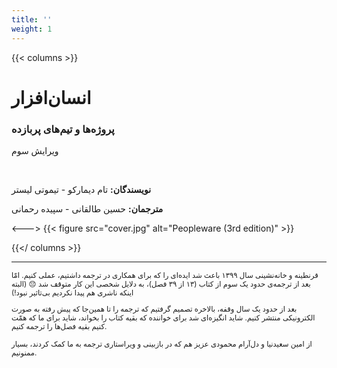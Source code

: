 ```yaml
---
title: ''
weight: 1
---
```


{{< columns >}}

# انسان‌افزار
### پروژه‌ها و تیم‌های پربازده

ویرایش سوم

<br />

**نویسندگان:** 
تام دیمارکو - تیموتی لیستر

**مترجمان:**
حسین طالقانی - سپیده رحمانی

<--->
{{< figure src="cover.jpg" alt="Peopleware (3rd edition)" >}}

{{</ columns >}}

---

<small>
قرنطینه و خانه‌نشینی سال ۱۳۹۹ باعث شد ایده‌ای را که برای همکاری در ترجمه داشتیم، عملی کنیم. امّا بعد از ترجمه‌ی حدود یک سوم از کتاب (۱۳ از ۳۹ فصل)، به دلایل شخصی این کار متوقف شد 😔 (البته اینکه ناشری هم پیدا نکردیم بی‌تاثیر نبود!)

بعد از حدود یک سال وقفه، بالاخره تصمیم گرفتیم که ترجمه را تا همین‌جا که پیش رفته به صورت الکترونیکی منتشر کنیم. شاید انگیزه‌ای شد برای خواننده که بقیه کتاب را بخواند، شاید برای ما که همّت کنیم بقیه فصل‌ها را ترجمه کنیم.

از امین سعیدنیا و دل‌آرام محمودی عزیز هم که در بازبینی و ویراستاری ترجمه به ما کمک کردند، بسیار ممنونیم.
</small>